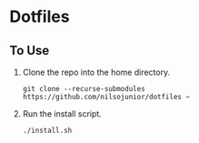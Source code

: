 # Dotfiles

## To Use

1. Clone the repo into the home directory.

    ```console
    git clone --recurse-submodules https://github.com/nilsojunior/dotfiles ~
    ```

2. Run the install script.

    ```console
    ./install.sh
    ```
